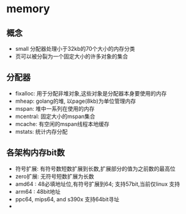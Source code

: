 # memory

## 概念
- small 分配器处理小于32kb的70个大小的内存分类
- 页可以被分裂为一个固定大小的许多对象的集合

## 分配器

- fixalloc: 用于分配非堆对象,这些对象是分配器本身要使用的内存
- mheap: golang的堆, 以page(8kb)为单位管理内存 
- mspan: 堆中一系列在使用的内存
- mcentral: 固定大小的mspan集合
- mcache: 有空闲的mspan线程本地缓存
- mstats: 统计内存分配

## 各架构内存bit数
- 符号扩展: 有符号数短数扩展到长数,扩展部分的值为之前数的最高位
- zero扩展: 无符号短数扩展为长数
- amd64 : 48必填地址位,有符号扩展到64; 支持57bit,当前仅linux 支持
- arm64 : 48bit地址
- ppc64, mips64, and s390x 支持64bit寻址
- 
